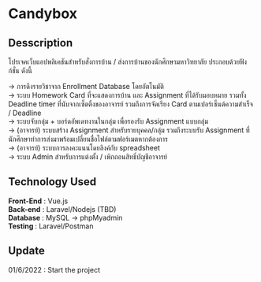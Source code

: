 # Candybox

## Desscription

โปรเจคเว็บแอปพลิเคชันสำหรับสั่งการบ้าน / ส่งการบ้านของนักศึกษามหาวิทยาลัย ประกอบด้วยฟังก์ชั่น ดังนี้

 -> การดึงรายวิชาจาก Enrollment Database โดยอัตโนมัติ <br>
 -> ระบบ Homework Card ที่จะแสดงการบ้าน และ Assignment ที่ได้รับมอบหมาย รวมทั้ง Deadline timer ที่นับจากเซ็ตติ้งของอาจารย์ รวมถึงการจัดเรียง Card ตามเปอร์เซ็นต์ความสำเร็จ / Deadline <br>
 -> ระบบจับกลุ่ม + บอร์ดอัพเดทงานในกลุ่ม เพื่อรองรับ Assignment แบบกลุ่ม <br>
 -> (อาจารย์) ระบบสร้าง Assignment สำหรับรายบุคคล/กลุ่ม รวมถึงระบบรับ Assignment ที่นักศึกษาทำการส่งมาพร้อมเปลี่ยนชื่อไฟล์ตามฟอร์เมตหากต้องการ <br>
 -> (อาจารย์) ระบบการลงคะแนนโดยลิงค์กับ spreadsheet  <br>
 -> ระบบ Admin สำหรับการแต่งตั้ง / เพิกถอนสิทธิ์บัญชีอาจารย์ <br>

## Technology Used

<strong>Front-End</strong> : Vue.js <br>
<strong>Back-end</strong> : Laravel/Nodejs (TBD) <br>
<strong>Database </strong> : MySQL -> phpMyadmin <br>
<strong>Testing </strong> : Laravel/Postman <br>


## Update

01/6/2022 : Start the project
